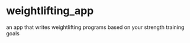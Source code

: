 # weightlifting_app
an app that writes weightlifting programs based on your strength training goals
